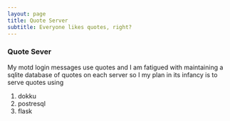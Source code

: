```yaml
---
layout: page
title: Quote Server
subtitle: Everyone likes quotes, right?
---
```


### Quote Sever

My motd login messages use quotes and I am fatigued with maintaining a sqlite database of quotes on each
server so I my plan in its infancy is to serve quotes using

1. dokku
1. postresql
1. flask
